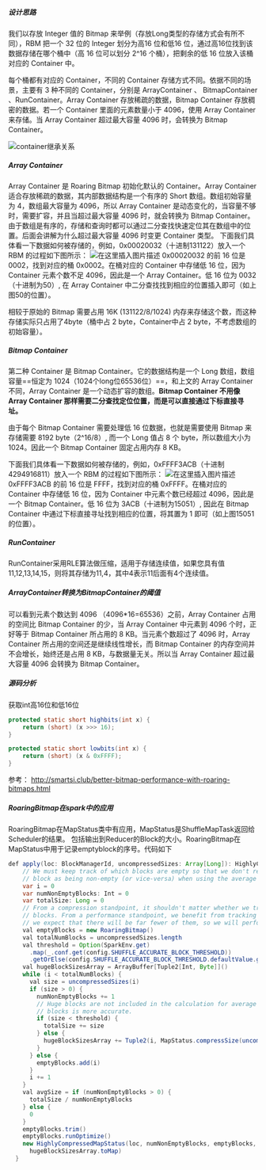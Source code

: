 ##### 设计思路
我们以存放 Integer 值的 Bitmap 来举例（存放Long类型的存储方式会有所不同），RBM 把一个 32 位的 Integer 划分为高16 位和低16 位，通过高16位找到该数据存储在哪个桶中（高 16 位可以划分 2^16 个桶），把剩余的低 16 位放入该桶对应的 Container 中。

每个桶都有对应的 Container，不同的 Container 存储方式不同。依据不同的场景，主要有 3 种不同的 Container，分别是 ArrayContainer 、 BitmapContainer 、RunContainer。Array Container 存放稀疏的数据，Bitmap Container 存放稠密的数据。若一个 Container 里面的元素数量小于 4096，使用 Array Container 来存储。当 Array Container 超过最大容量 4096 时，会转换为 Bitmap Container。

![container继承关系](https://img-blog.csdnimg.cn/20200906160138953.png#pic_center)
##### Array Container
Array Container 是 Roaring Bitmap 初始化默认的 Container。Array Container 适合存放稀疏的数据，其内部数据结构是一个有序的 Short 数组。数组初始容量为 4，数组最大容量为 4096，所以 Array Container 是动态变化的，当容量不够时，需要扩容，并且当超过最大容量 4096 时，就会转换为 Bitmap Container。由于数组是有序的，存储和查询时都可以通过二分查找快速定位其在数组中的位置。后面会讲解为什么超过最大容量 4096 时变更 Container 类型。
下面我们具体看一下数据如何被存储的，例如，0x00020032（十进制131122）放入一个 RBM 的过程如下图所示：
![在这里插入图片描述](https://img-blog.csdnimg.cn/20200906160342259.png?x-oss-process=image/watermark,type_ZmFuZ3poZW5naGVpdGk,shadow_10,text_aHR0cHM6Ly9ibG9nLmNzZG4ubmV0L3UwMTE2MjQxNTc=,size_16,color_FFFFFF,t_70#pic_center)
0x00020032 的前 16 位是 0002，找到对应的桶 0x0002。在桶对应的 Container 中存储低 16 位，因为 Container 元素个数不足 4096，因此是一个 Array Container。低 16 位为 0032（十进制为50）, 在 Array Container 中二分查找找到相应的位置插入即可（如上图50的位置）。

相较于原始的 Bitmap 需要占用 16K (131122/8/1024) 内存来存储这个数，而这种存储实际只占用了4byte（桶中占 2 byte，Container中占 2 byte，不考虑数组的初始容量）。

##### Bitmap Container
第二种 Container 是 Bitmap Container。它的数据结构是一个 Long 数组，数组容量==恒定为 1024（1024个long位65536位）==，和上文的 Array Container 不同，Array Container 是一个动态扩容的数组。__Bitmap Container 不用像 Array Container 那样需要二分查找定位位置，而是可以直接通过下标直接寻址。__

由于每个 Bitmap Container 需要处理低 16 位数据，也就是需要使用 Bitmap 来存储需要 8192 byte（2^16/8）, 而一个 Long 值占 8 个 byte，所以数组大小为 1024。因此一个 Bitmap Container 固定占用内存 8 KB。

下面我们具体看一下数据如何被存储的，例如，0xFFFF3ACB（十进制4294916811）放入一个 RBM 的过程如下图所示：
![在这里插入图片描述](https://img-blog.csdnimg.cn/20200906160824958.png?x-oss-process=image/watermark,type_ZmFuZ3poZW5naGVpdGk,shadow_10,text_aHR0cHM6Ly9ibG9nLmNzZG4ubmV0L3UwMTE2MjQxNTc=,size_16,color_FFFFFF,t_70#pic_center)
0xFFFF3ACB 的前 16 位是 FFFF，找到对应的桶 0xFFFF。在桶对应的 Container 中存储低 16 位，因为 Container 中元素个数已经超过 4096，因此是一个 Bitmap Container。低 16 位为 3ACB（十进制为15051）, 因此在 Bitmap Container 中通过下标直接寻址找到相应的位置，将其置为 1 即可（如上图15051的位置）。
##### RunContainer
RunContainer采用RLE算法做压缩，适用于存储连续值，如果您具有值11,12,13,14,15，则将其存储为11,4，其中4表示11后面有4个连续值。
##### ArrayContainer转换为BitmapContainer的阈值
可以看到元素个数达到 4096 （4096*16=65536）之前，Array Container 占用的空间比 Bitmap Container 的少，当 Array Container 中元素到 4096 个时，正好等于 Bitmap Container 所占用的 8 KB。当元素个数超过了 4096 时，Array Container 所占用的空间还是继续线性增长，而 Bitmap Container 的内存空间并不会增长，始终还是占用 8 KB，与数据量无关。所以当 Array Container 超过最大容量 4096 会转换为 Bitmap Container。
##### 源码分析
获取int高16位和低16位
```java
protected static short highbits(int x) {
    return (short) (x >>> 16);
}

protected static short lowbits(int x) {
    return (short) (x & 0xFFFF);
}
```



参考：
http://smartsi.club/better-bitmap-performance-with-roaring-bitmaps.html

##### RoaringBitmap在spark中的应用
RoaringBitmap在MapStatus类中有应用，MapStatus是ShuffleMapTask返回给Scheduler的结果。 包括输出到Reducer的Block的大小。RoaringBitmap在MapStatus中用于记录emptyblock的序号。代码如下
```java
def apply(loc: BlockManagerId, uncompressedSizes: Array[Long]): HighlyCompressedMapStatus = {
    // We must keep track of which blocks are empty so that we don't report a zero-sized
    // block as being non-empty (or vice-versa) when using the average block size.
    var i = 0
    var numNonEmptyBlocks: Int = 0
    var totalSize: Long = 0
    // From a compression standpoint, it shouldn't matter whether we track empty or non-empty
    // blocks. From a performance standpoint, we benefit from tracking empty blocks because
    // we expect that there will be far fewer of them, so we will perform fewer bitmap insertions.
    val emptyBlocks = new RoaringBitmap()
    val totalNumBlocks = uncompressedSizes.length
    val threshold = Option(SparkEnv.get)
      .map(_.conf.get(config.SHUFFLE_ACCURATE_BLOCK_THRESHOLD))
      .getOrElse(config.SHUFFLE_ACCURATE_BLOCK_THRESHOLD.defaultValue.get)
    val hugeBlockSizesArray = ArrayBuffer[Tuple2[Int, Byte]]()
    while (i < totalNumBlocks) {
      val size = uncompressedSizes(i)
      if (size > 0) {
        numNonEmptyBlocks += 1
        // Huge blocks are not included in the calculation for average size, thus size for smaller
        // blocks is more accurate.
        if (size < threshold) {
          totalSize += size
        } else {
          hugeBlockSizesArray += Tuple2(i, MapStatus.compressSize(uncompressedSizes(i)))
        }
      } else {
        emptyBlocks.add(i)
      }
      i += 1
    }
    val avgSize = if (numNonEmptyBlocks > 0) {
      totalSize / numNonEmptyBlocks
    } else {
      0
    }
    emptyBlocks.trim()
    emptyBlocks.runOptimize()
    new HighlyCompressedMapStatus(loc, numNonEmptyBlocks, emptyBlocks, avgSize,
      hugeBlockSizesArray.toMap)
  }
```
